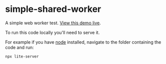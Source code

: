 # simple-shared-worker

A simple web worker test. [View this demo live](https://vannt192.github.io/web-workers/simple-shared-worker/).

To run this code locally you'll need to serve it.

For example if you have [node](https://nodejs.org/) installed, navigate to the folder containing the code and run:

`npx lite-server`
